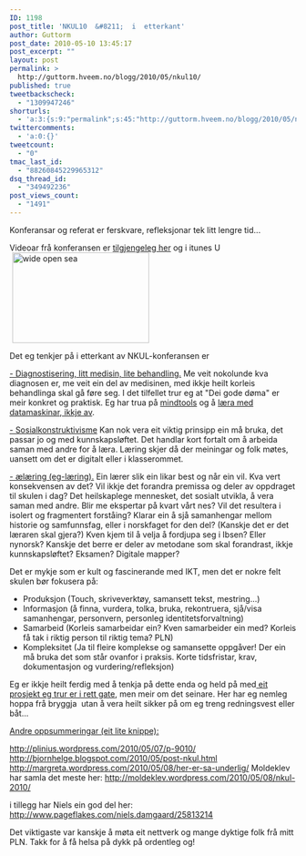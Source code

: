 ```yaml
---
ID: 1198
post_title: 'NKUL10  &#8211;  i  etterkant'
author: Guttorm
post_date: 2010-05-10 13:45:17
post_excerpt: ""
layout: post
permalink: >
  http://guttorm.hveem.no/blogg/2010/05/nkul10/
published: true
tweetbackscheck:
  - "1309947246"
shorturls:
  - 'a:3:{s:9:"permalink";s:45:"http://guttorm.hveem.no/blogg/2010/05/nkul10/";s:7:"tinyurl";s:26:"http://tinyurl.com/5ug8jfl";s:4:"isgd";s:19:"http://is.gd/2DHQYN";}'
twittercomments:
  - 'a:0:{}'
tweetcount:
  - "0"
tmac_last_id:
  - "88260845229965312"
dsq_thread_id:
  - "349492236"
post_views_count:
  - "1491"
---
```

Konferansar og referat er ferskvare, refleksjonar tek litt lengre tid...

Videoar frå konferansen er <a href="http://multimedie.adm.ntnu.no/mediasite/Catalog/pages/catalog.aspx?catalogId=465ae303-fe6c-4df8-a003-b4e2cbf40234">tilgjengeleg her</a> og i itunes U<a href="http://www.flickr.com/photos/41371812@N05/4546050117"><img class="alignright" style="margin-left: 5px; margin-right: 5px; border: 0pt none;" title="wide open sea" src="http://farm5.static.flickr.com/4030/4546050117_d18e690b69_m.jpg" border="0" alt="wide open sea" hspace="5" width="240" height="159" /></a>

Det eg tenkjer på i etterkant av NKUL-konferansen er

<span style="text-decoration: underline;">- Diagnostisering, litt medisin, lite behandling.</span>
Me veit nokolunde kva diagnosen er, me veit ein del av medisinen, med ikkje heilt korleis behandlinga skal gå føre seg. I det tilfellet trur eg at "Dei gode døma" er meir konkret og praktisk. Eg har trua på <a title="mindtools" href="http://guttorm.hveem.no/blogg/2010/04/kva-skal-me-bruka-ikt-til-kva-tid-skal-me-bruka-ikt/">mindtools</a> og å <a href="http://www.msu.edu/~hought47/MAET2/Articles/Saloman.pdf">læra med datamaskinar, ikkje av</a>.

<span style="text-decoration: underline;">- Sosialkonstruktivisme</span>
Kan nok vera eit viktig prinsipp ein må bruka, det passar jo og med kunnskapsløftet. Det handlar kort fortalt om å arbeida saman med andre for å læra. Læring skjer då der meiningar og folk møtes, uansett om det er digitalt eller i klasserommet.

<span style="text-decoration: underline;">- ælæring (eg-læring).</span>
Ein lærer slik ein likar best og når ein vil. Kva vert konsekvensen av det? Vil ikkje det forandra premissa og deler av oppdraget til skulen i dag? Det heilskaplege mennesket, det sosialt utvikla, å vera saman med andre. Blir me ekspertar på kvart vårt nes? Vil det resultera i isolert og fragmentert forståing? Klarar ein å sjå samanhengar mellom historie og samfunnsfag, eller i norskfaget for den del? (Kanskje det er det læraren skal gjera?) Kven kjem til å velja å fordjupa seg i Ibsen? Eller nynorsk? Kanskje det berre er deler av metodane som skal forandrast, ikkje kunnskapsløftet? Eksamen? Digitale mapper?

Det er mykje som er kult og fascinerande med IKT, men det er nokre felt skulen bør fokusera på:
<ul>
	<li>Produksjon (Touch, skriveverktøy, samansett tekst, mestring...)</li>
	<li>Informasjon (å finna, vurdera, tolka, bruka, rekontruera, sjå/visa samanhengar, personvern, personleg identitetsforvaltning)</li>
	<li>Samarbeid (Korleis samarbeidar ein? Kven samarbeider ein med? Korleis få tak i riktig person til riktig tema? PLN)</li>
	<li>Kompleksitet (Ja til fleire komplekse og samansette oppgåver! Der ein må bruka det som står ovanfor i praksis. Korte tidsfristar, krav, dokumentasjon og vurdering/refleksjon)</li>
</ul>
Eg er ikkje heilt ferdig med å tenkja på dette enda og held på med<a href="http://guttorm.hveem.no/blogg/2010/03/mappa-mi/"> eit prosjekt eg trur er i rett gate</a>, men meir om det seinare. Her har eg nemleg hoppa frå bryggja  utan å vera heilt sikker på om eg treng redningsvest eller båt...

<span style="text-decoration: underline;">Andre oppsummeringar (eit lite knippe):</span>

<a href="http://plinius.wordpress.com/2010/05/07/p-9010/">http://plinius.wordpress.com/2010/05/07/p-9010/</a>
<a href="http://bjornhelge.blogspot.com/2010/05/post-nkul.html">http://bjornhelge.blogspot.com/2010/05/post-nkul.html</a>
<a href="http://margreta.wordpress.com/2010/05/08/her-er-sa-underlig/">http://margreta.wordpress.com/2010/05/08/her-er-sa-underlig/</a>
Moldeklev har samla det meste her: <a href="http://moldeklev.wordpress.com/2010/05/08/nkul-2010/">http://moldeklev.wordpress.com/2010/05/08/nkul-2010/</a>

i tillegg har Niels ein god del her: <a href="http://www.pageflakes.com/niels.damgaard/25813214">http://www.pageflakes.com/niels.damgaard/25813214</a>

Det viktigaste var kanskje å møta eit nettverk og mange dyktige folk frå mitt PLN. Takk for å få helsa på dykk på ordentleg og!